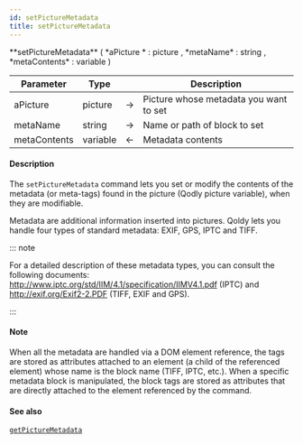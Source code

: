 ```yaml
---
id: setPictureMetadata
title: setPictureMetadata
---
```



<!-- REF #_command_.setPictureMetadata.Syntax -->**setPictureMetadata** ( *aPicture * : picture , *metaName* : string , *metaContents* : variable )<!-- END REF -->


<!-- REF #_command_.setPictureMetadata.Params -->
|Parameter|Type||Description|
|---------|--- |:---:|------|
|aPicture|picture|&#8594;|Picture whose metadata you want to set|
|metaName|string|&#8594;|Name or path of block to set|
|metaContents|variable|&#8592;|Metadata contents|
<!-- END REF -->

#### Description

The `setPictureMetadata` command <!-- REF #_command_.setPictureMetadata.Summary -->lets you set or modify the contents of the metadata (or meta-tags) found in the picture (Qodly picture variable), when they are modifiable<!-- END REF -->.

Metadata are additional information inserted into pictures. Qoldy lets you handle four types of standard metadata: EXIF, GPS, IPTC and TIFF.

::: note

For a detailed description of these metadata types, you can consult the following documents: http://www.iptc.org/std/IIM/4.1/specification/IIMV4.1.pdf (IPTC) and http://exif.org/Exif2-2.PDF (TIFF, EXIF and GPS).

:::

#### Note

When all the metadata are handled via a DOM element reference, the tags are stored as attributes attached to an element (a child of the referenced element) whose name is the block name (TIFF, IPTC, etc.). When a specific metadata block is manipulated, the block tags are stored as attributes that are directly attached to the element referenced by the command.

#### See also

[`getPictureMetadata`](getPictureMetadata.md)
